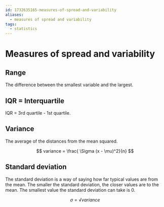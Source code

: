 ```yaml
---
id: 1732635165-measures-of-spread-and-variability
aliases:
  - measures of spread and variability
tags:
  - statistics
---
```


# Measures of spread and variability

## Range

The difference between the smallest variable and the largest.

## IQR = Interquartile

IQR = 3rd quartile - 1st quartile.

## Variance

The average of the distances from the mean squared.

$$
variance = \frac{ \Sigma (x - \mu)^2}{n}
$$
## Standard deviation

The standard deviation is a way of saying how far
typical values are from the mean. The smaller the standard deviation,
the closer values are to the mean. The smallest value the standard
deviation can take is 0.

$$
σ = √variance
$$
